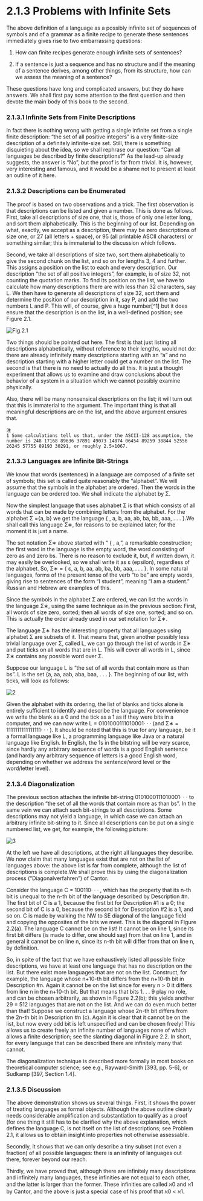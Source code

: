 # 2.1.3 Problems with Infinite Sets

The above definition of a language as a possibly infinite set of sequences of symbols and of a grammar as a finite recipe to generate these sentences immediately gives rise to two embarrassing questions:

1. How can finite recipes generate enough infinite sets of sentences?

2. If a sentence is just a sequence and has no structure and if the meaning of a sentence derives, among other things, from its structure, how can we assess the meaning of a sentence?

These questions have long and complicated answers, but they do have answers. We shall first pay some attention to the first question and then devote the main body of this book to the second.


### 2.1.3.1 Infinite Sets from Finite Descriptions

In fact there is nothing wrong with getting a single infinite set from a single finite description: “the set of all positive integers” is a very finite-size description of a definitely infinite-size set. Still, there is something disquieting about the idea, so we shall rephrase our question: “Can all languages be described by finite descriptions?” As the lead-up already suggests, the answer is “No”, but the proof is far from trivial. It is, however, very interesting and famous, and it would be a shame not to present at least an outline of it here.

### 2.1.3.2 Descriptions can be Enumerated

The proof is based on two observations and a trick. The first observation is that descriptions can be listed and given a number. This is done as follows. First, take all descriptions of size one, that is, those of only one letter long, and sort them alphabetically. This is the beginning of our list. Depending on what, exactly, we accept as a description, there may be zero descriptions of size one, or 27 (all letters + space), or 95 (all printable ASCII characters) or something similar; this is immaterial to the discussion which follows.

Second, we take all descriptions of size two, sort them alphabetically to give the second chunk on the list, and so on for lengths 3, 4 and further. This assigns a position on the list to each and every description. Our description “the set of all positive integers”, for example, is of size 32, not counting the quotation marks. To find its position on the list, we have to calculate how many descriptions there are with less than 32 characters, say L. We then have to generate all descriptions of size 32, sort them and determine the position of our description in it, say P, and add the two numbers L and P. This will, of course, give a huge number[^1] but it does ensure that the description is on the list, in a well-defined position; see Figure 2.1.

![Fig.2.1](../../img/2.1.3.1_1-Fig.2.1.png)

Two things should be pointed out here. The first is that just listing all descriptions alphabetically, without reference to their lengths, would not do: there are already infinitely many descriptions starting with an “a” and no description starting with a higher letter could get a number on the list. The second is that there is no need to actually do all this. It is just a thought experiment that allows us to examine and draw conclusions about the behavior of a system in a situation which we cannot possibly examine physically.

Also, there will be many nonsensical descriptions on the list; it will turn out that this is immaterial to the argument. The important thing is that all meaningful descriptions are on the list, and the above argument ensures that.


	注
	1 Some calculations tell us that, under the ASCII-128 assumption, the number is 248 17168 89636 37891 49073 14874 06454 89259 38844 52556 26245 57755 89193 30291, or roughly 2.5×1067.


### 2.1.3.3 Languages are Infinite Bit-Strings

We know that words (sentences) in a language are composed of a finite set of symbols; this set is called quite reasonably the “alphabet”. We will assume that the symbols in the alphabet are ordered. Then the words in the language can be ordered too. We shall indicate the alphabet by Σ.

Now the simplest language that uses alphabet Σ is that which consists of all words that can be made by combining letters from the alphabet. For the alphabet Σ ={a, b} we get the language { , a, b, aa, ab, ba, bb, aaa, . . . }.We shall call this language Σ∗, for reasons to be explained later; for the moment it is just a name.

The set notation Σ∗ above started with “ { , a,”, a remarkable construction; the first word in the language is the empty word, the word consisting of zero as and zero bs. There is no reason to exclude it, but, if written down, it may easily be overlooked, so we shall write it as ε (epsilon), regardless of the alphabet. So, Σ∗ = { ε, a, b, aa, ab, ba, bb, aaa, . . . }. In some natural languages, forms of the present tense of the verb “to be” are empty words, giving rise to sentences of the form “I student”, meaning “I am a student.” Russian and Hebrew are examples of this.

Since the symbols in the alphabet Σ are ordered, we can list the words in the language Σ∗, using the same technique as in the previous section: First, all words of size zero, sorted; then all words of size one, sorted; and so on. This is actually the order already used in our set notation for Σ∗.

The language Σ∗ has the interesting property that all languages using alphabet Σ are subsets of it. That means that, given another possibly less trivial language over Σ, called L, we can go through the list of words in Σ∗ and put ticks on all words that are in L. This will cover all words in L, since Σ∗ contains any possible word over Σ.

Suppose our language L is “the set of all words that contain more as than bs”. L is the set {a, aa, aab, aba, baa, . . . }. The beginning of our list, with ticks, will look as follows:

![2](../../img/2.1.3.3_2.png)


Given the alphabet with its ordering, the list of blanks and ticks alone is entirely sufficient to identify and describe the language. For convenience we write the blank as a 0 and the tick as a 1 as if they were bits in a computer, and we can now write L = 0101000111010001· · · (and Σ∗ = 1111111111111111· · · ). It should be noted that this is true for any language, be it a formal language like L, a programming language like Java or a natural language like English. In English, the 1s in the bitstring will be very scarce, since hardly any arbitrary sequence of words is a good English sentence (and hardly any arbitrary sequence of letters is a good English word, depending on whether we address the sentence/word level or the word/letter level).

### 2.1.3.4 Diagonalization

The previous section attaches the infinite bit-string 0101000111010001· · · to the description “the set of all the words that contain more as than bs”. In the same vein we can attach such bit-strings to all descriptions. Some descriptions may not yield a language, in which case we can attach an arbitrary infinite bit-string to it. Since all descriptions can be put on a single numbered list, we get, for example, the following picture:

![3](../../img/2.1.3.4_3.png)


At the left we have all descriptions, at the right all languages they describe. We now claim that many languages exist that are not on the list of languages above: the above list is far from complete, although the list of descriptions is complete.We shall prove this by using the diagonalization process (“Diagonalverfahren”) of Cantor.

Consider the language C = 100110· · · , which has the property that its n-th bit is unequal to the n-th bit of the language described by Description #n. The first bit of C is a 1, because the first bit for Description #1 is a 0; the second bit of C is a 0, because the second bit for Description #2 is a 1, and so on. C is made by walking the NW to SE diagonal of the language field and copying the opposites of the bits we meet. This is the diagonal in Figure 2.2(a). The language C cannot be on the list! It cannot be on line 1, since its first bit differs (is made to differ, one should say) from that on line 1, and in general it cannot be on line n, since its n-th bit will differ from that on line n, by definition.

So, in spite of the fact that we have exhaustively listed all possible finite descriptions, we have at least one language that has no description on the list. But there exist more languages that are not on the list. Construct, for example, the language whose n+10-th bit differs from the n+10-th bit in Description #n. Again it cannot be on the list since for every n > 0 it differs from line n in the n+10-th bit. But that means that bits 1. . . 9 play no role, and can be chosen arbitrarily, as shown in Figure 2.2(b); this yields another 29 = 512 languages that are not on the list. And we can do even much better than that! Suppose we construct a language whose 2n-th bit differs from the 2n-th bit in Description #n (c). Again it is clear that it cannot be on the list, but now every odd bit is left unspecified and can be chosen freely! This allows us to create freely an infinite number of languages none of which allows a finite description; see the slanting diagonal in Figure 2.2. In short, for every language that can be described there are infinitely many that cannot.

The diagonalization technique is described more formally in most books on theoretical computer science; see e.g., Rayward-Smith [393, pp. 5-6], or Sudkamp [397, Section 1.4].

### 2.1.3.5 Discussion

The above demonstration shows us several things. First, it shows the power of treating languages as formal objects. Although the above outline clearly needs considerable amplification and substantiation to qualify as a proof (for one thing it still has to be clarified why the above explanation, which defines the language C, is not itself on the list of descriptions; see Problem 2.1, it allows us to obtain insight into properties not otherwise assessable.

Secondly, it shows that we can only describe a tiny subset (not even a fraction) of all possible languages: there is an infinity of languages out there, forever beyond our reach.

Thirdly, we have proved that, although there are infinitely many descriptions and infinitely many languages, these infinities are not equal to each other, and the latter is larger than the former. These infinities are called ℵ0 and ℵ1 by Cantor, and the above is just a special case of his proof that ℵ0 < ℵ1.